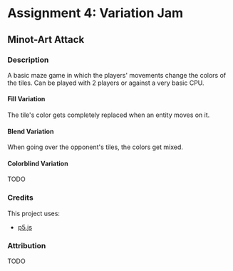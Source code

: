 # Assignment 4: Variation Jam
## Minot-Art Attack

### Description
A basic maze game in which the players' movements change the colors of the tiles.
Can be played with 2 players or against a very basic CPU.

#### Fill Variation
The tile's color gets completely replaced when an entity moves on it.

#### Blend Variation
When going over the opponent's tiles, the colors get mixed.

#### Colorblind Variation
TODO

### Credits
This project uses:
- [p5.js](https://p5js.org)

### Attribution
TODO
